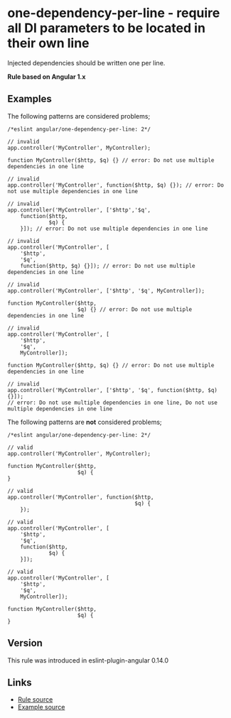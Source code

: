 <!-- WARNING: Generated documentation. Edit docs and examples in the rule and examples file ('rules/one-dependency-per-line.js', 'examples/one-dependency-per-line.js'). -->

# one-dependency-per-line - require all DI parameters to be located in their own line

Injected dependencies should be written one per line.

**Rule based on Angular 1.x**

## Examples

The following patterns are considered problems;

    /*eslint angular/one-dependency-per-line: 2*/

    // invalid
    app.controller('MyController', MyController);

    function MyController($http, $q) {} // error: Do not use multiple dependencies in one line

    // invalid
    app.controller('MyController', function($http, $q) {}); // error: Do not use multiple dependencies in one line

    // invalid
    app.controller('MyController', ['$http','$q',
        function($http,
                 $q) {
        }]); // error: Do not use multiple dependencies in one line

    // invalid
    app.controller('MyController', [
        '$http',
        '$q',
        function($http, $q) {}]); // error: Do not use multiple dependencies in one line

    // invalid
    app.controller('MyController', ['$http', '$q', MyController]);

    function MyController($http,
                          $q) {} // error: Do not use multiple dependencies in one line

    // invalid
    app.controller('MyController', [
        '$http',
        '$q',
        MyController]);

    function MyController($http, $q) {} // error: Do not use multiple dependencies in one line

    // invalid
    app.controller('MyController', ['$http', '$q', function($http, $q) {}]);
    // error: Do not use multiple dependencies in one line, Do not use multiple dependencies in one line

The following patterns are **not** considered problems;

    /*eslint angular/one-dependency-per-line: 2*/

    // valid
    app.controller('MyController', MyController);

    function MyController($http,
                          $q) {
    }

    // valid
    app.controller('MyController', function($http,
                                            $q) {
        });

    // valid
    app.controller('MyController', [
        '$http',
        '$q',
        function($http,
                 $q) {
        }]);

    // valid
    app.controller('MyController', [
        '$http',
        '$q',
        MyController]);

    function MyController($http,
                          $q) {
    }

## Version

This rule was introduced in eslint-plugin-angular 0.14.0

## Links

* [Rule source](../rules/one-dependency-per-line.js)
* [Example source](../examples/one-dependency-per-line.js)
